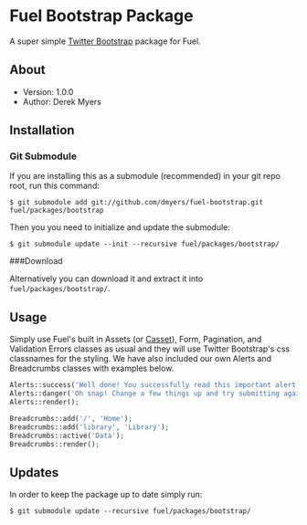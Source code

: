 # Fuel Bootstrap Package

A super simple [Twitter Bootstrap](http://twitter.github.com/bootstrap/) package for Fuel.

## About
* Version: 1.0.0
* Author: Derek Myers

## Installation

### Git Submodule

If you are installing this as a submodule (recommended) in your git repo root, run this command:

	$ git submodule add git://github.com/dmyers/fuel-bootstrap.git fuel/packages/bootstrap

Then you you need to initialize and update the submodule:

	$ git submodule update --init --recursive fuel/packages/bootstrap/

###Download

Alternatively you can download it and extract it into `fuel/packages/bootstrap/`.

## Usage

Simply use Fuel's built in Assets (or [Casset](https://github.com/canton7/fuelphp-casset/)), Form, Pagination, and Validation Errors classes as usual and they will use Twitter Bootstrap's css classnames for the styling. We have also included our own Alerts and Breadcrumbs classes with examples below.

```php
Alerts::success('Well done! You successfully read this important alert message.');
Alerts::danger('Oh snap! Change a few things up and try submitting again.');
Alerts::render();

Breadcrumbs::add('/', 'Home');
Breadcrumbs::add('library', 'Library');
Breadcrumbs::active('Data');
Breadcrumbs::render();
```

## Updates

In order to keep the package up to date simply run:

	$ git submodule update --recursive fuel/packages/bootstrap/
